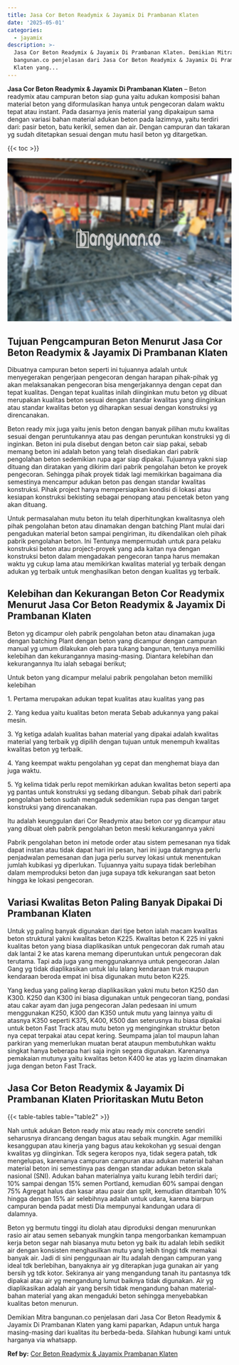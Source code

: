 ```yaml
---
title: Jasa Cor Beton Readymix & Jayamix Di Prambanan Klaten
date: '2025-05-01'
categories:
  - jayamix
description: >-
  Jasa Cor Beton Readymix & Jayamix Di Prambanan Klaten. Demikian Mitra
  bangunan.co penjelasan dari Jasa Cor Beton Readymix & Jayamix Di Prambanan
  Klaten yang...
---
```


**Jasa Cor Beton Readymix & Jayamix Di Prambanan Klaten** – Beton readymix atau campuran beton siap guna yaitu adukan komposisi bahan material beton yang diformulasikan hanya untuk pengecoran dalam waktu tepat atau instant. Pada dasarnya jenis material yang dipakaipun sama dengan variasi bahan material adukan beton pada lazimnya, yaitu terdiri dari: pasir beton, batu kerikil, semen dan air. Dengan campuran dan takaran yg sudah ditetapkan sesuai dengan mutu hasil beton yg ditargetkan.

{{< toc >}}

![Jasa Cor Beton Readymix & Jayamix Di Prambanan Klaten](/images/jasa-cor-readymix-54.png)

## Tujuan Pengcampuran Beton Menurut Jasa Cor Beton Readymix & Jayamix Di Prambanan Klaten

Dibuatnya campuran beton seperti ini tujuannya adalah untuk menyegerakan pengerjaan pengecoran dengan harapan pihak-pihak yg akan melaksanakan pengecoran bisa mengerjakannya dengan cepat dan tepat kualitas. Dengan tepat kualitas inilah diinginkan mutu beton yg dibuat merupakan kualitas beton sesuai dengan standar kwalitas yang diinginkan atau standar kwalitas beton yg diharapkan sesuai dengan konstruksi yg direncanakan.

Beton ready mix juga yaitu jenis beton dengan banyak pilihan mutu kwalitas sesuai dengan peruntukannya atau pas dengan peruntukan konstruksi yg di inginkan. Beton ini pula disebut dengan beton cair siap pakai, sebab memang beton ini adalah beton yang telah disediakan dari pabrik pengolahan beton sedemikian rupa agar siap dipakai. Tujuannya yakni siap dituang dan diratakan yang dikirim dari pabrik pengolahan beton ke proyek pengecoran. Sehingga pihak proyek tidak lagi memikirkan bagaimana dia semestinya mencampur adukan beton pas dengan standar kwalitas konstruksi. Pihak project hanya mempersiapkan kondisi di lokasi atau kesiapan konstruksi bekisting sebagai penopang atau pencetak beton yang akan dituang.

Untuk permasalahan mutu beton itu telah diperhitungkan kwalitasnya oleh pihak pengolahan beton atau dinamakan dengan batching Plant mulai dari pengadukan material beton sampai pengiriman, itu dikendalikan oleh pihak pabrik pengolahan beton. Ini Tentunya mempermudah untuk para pelaku konstruksi beton atau project-proyek yang ada kaitan nya dengan konstruksi beton dalam mengadakan pengecoran tanpa harus memakan waktu yg cukup lama atau memikirkan kwalitas material yg terbaik dengan adukan yg terbaik untuk menghasilkan beton dengan kualitas yg terbaik.

## Kelebihan dan Kekurangan Beton Cor Readymix Menurut Jasa Cor Beton Readymix & Jayamix Di Prambanan Klaten

Beton yg dicampur oleh pabrik pengolahan beton atau dinamakan juga dengan batching Plant dengan beton yang dicampur dengan campuran manual yg umum dilakukan oleh para tukang bangunan, tentunya memiliki kelebihan dan kekurangannya masing-masing. Diantara kelebihan dan kekurangannya Itu ialah sebagai berikut;

Untuk beton yang dicampur melalui pabrik pengolahan beton memiliki kelebihan

1\. Pertama merupakan adukan tepat kualitas atau kualitas yang pas

2\. Yang kedua yaitu kualitas beton merata Sebab adukannya yang pakai mesin.

3\. Yg ketiga adalah kualitas bahan material yang dipakai adalah kwalitas material yang terbaik yg dipilih dengan tujuan untuk menempuh kwalitas kwalitas beton yg terbaik.

4\. Yang keempat waktu pengolahan yg cepat dan menghemat biaya dan juga waktu.

5\. Yg kelima tidak perlu repot memikirkan adukan kwalitas beton seperti apa yg pantas untuk konstruksi yg sedang dibangun. Sebab pihak dari pabrik pengolahan beton sudah mengaduk sedemikian rupa pas dengan target konstruksi yang direncanakan.

Itu adalah keunggulan dari Cor Readymix atau beton cor yg dicampur atau yang dibuat oleh pabrik pengolahan beton meski kekurangannya yakni

Pabrik pengolahan beton ini metode order atau sistem pemesanan nya tidak dapat instan atau tidak dapat hari ini pesan, hari ini juga datangnya perlu penjadwalan pemesanan dan juga perlu survey lokasi untuk menentukan jumlah kubikasi yg diperlukan. Tujuannya yaitu supaya tidak berlebihan dalam memproduksi beton dan juga supaya tdk kekurangan saat beton hingga ke lokasi pengecoran.

## Variasi Kwalitas Beton Paling Banyak Dipakai Di Prambanan Klaten

Untuk yg paling banyak digunakan dari tipe beton ialah macam kwalitas beton struktural yakni kwalitas beton K225. Kwalitas beton K 225 ini yakni kualitas beton yang biasa diaplikasikan untuk pengecoran dak rumah atau dak lantai 2 ke atas karena memang diperuntukan untuk pengecoran dak terutama. Tapi ada juga yang menggunakannya untuk pengecoran Jalan Gang yg tidak diaplikasikan untuk lalu lalang kendaraan truk maupun kendaraan beroda empat ini bisa digunakan mutu beton K225.

Yang kedua yang paling kerap diaplikasikan yakni mutu beton K250 dan K300. K250 dan K300 ini biasa digunakan untuk pengecoran tiang, pondasi atau cakar ayam dan juga pengecoran Jalan pedesaan ini umum menggunakan K250, K300 dan K350 untuk mutu yang lainnya yaitu di atasnya K350 seperti K375, K400, K500 dan seterusnya itu biasa dipakai untuk beton Fast Track atau mutu beton yg menginginkan struktur beton nya cepat terpakai atau cepat kering. Seumpama jalan tol maupun lahan parkiran yang memerlukan muatan berat ataupun membutuhkan waktu singkat hanya beberapa hari saja ingin segera digunakan. Karenanya pemakaian mutunya yaitu kwalitas beton K400 ke atas yg lazim dinamakan juga dengan beton Fast Track.

## Jasa Cor Beton Readymix & Jayamix Di Prambanan Klaten Prioritaskan Mutu Beton

{{< table-tables table="table2" >}}

Nah untuk adukan Beton ready mix atau ready mix concrete sendiri seharusnya dirancang dengan bagus atau sebaik mungkin. Agar memiliki kesanggupan atau kinerja yang bagus atau kekokohan yg sesuai dengan kwalitas yg diinginkan. Tdk segera keropos nya, tidak segera patah, tdk mengelupas, karenanya campuran campuran atau adukan material bahan material beton ini semestinya pas dengan standar adukan beton skala nasional (SNI). Adukan bahan materialnya yaitu kurang lebih terdiri dari; 10% sampai dengan 15% semen Portland, kemudian 60% sampai dengan 75% Agregat halus dan kasar atau pasir dan split, kemudian ditambah 10% hingga dengan 15% air selebihnya adalah untuk udara, karena biarpun campuran benda padat mesti Dia mempunyai kandungan udara di dalamnya.

Beton yg bermutu tinggi itu diolah atau diproduksi dengan menurunkan rasio air atau semen sebanyak mungkin tanpa mengorbankan kemampuan kerja beton segar nah biasanya mutu beton yg baik itu adalah lebih sedikit air dengan konsisten menghasilkan mutu yang lebih tinggi tdk memakai banyak air. Jadi di sini penggunaan air Itu adalah dengan campuran yang ideal tdk berlebihan, banyaknya air yg diterapkan juga gunakan air yang bersih yg tdk kotor. Sekiranya air yang mengandung tanah itu pantasnya tdk dipakai atau air yg mengandung lumut baiknya tidak digunakan. Air yg diaplikasikan adalah air yang bersih tidak mengandung bahan material-bahan material yang akan mengaduki beton sehingga menyebabkan kualitas beton menurun.

Demikian Mitra bangunan.co penjelasan dari Jasa Cor Beton Readymix & Jayamix Di Prambanan Klaten yang kami paparkan, Adapun untuk harga masing-masing dari kualitas itu berbeda-beda. Silahkan hubungi kami untuk harganya via whatsapp.

**Ref by:** [Cor Beton Readymix & Jayamix Prambanan Klaten](https://id.wikipedia.org/wiki/Cor)
